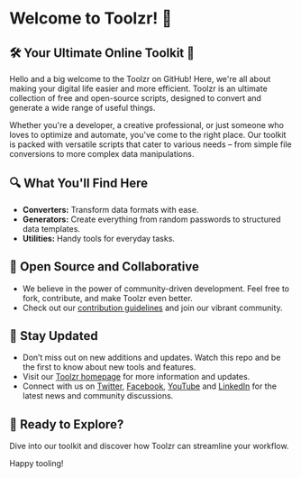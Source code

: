 # Welcome to Toolzr! :wave:

## 🛠️ Your Ultimate Online Toolkit 🚀

Hello and a big welcome to the Toolzr on GitHub! Here, we're all about making your digital life easier and more efficient. Toolzr is an ultimate collection of free and open-source scripts, designed to convert and generate a wide range of useful things.

Whether you're a developer, a creative professional, or just someone who loves to optimize and automate, you've come to the right place. Our toolkit is packed with versatile scripts that cater to various needs – from simple file conversions to more complex data manipulations.

## 🔍 What You'll Find Here

- **Converters:** Transform data formats with ease.
- **Generators:** Create everything from random passwords to structured data templates.
- **Utilities:** Handy tools for everyday tasks.

## 🤝 Open Source and Collaborative

- We believe in the power of community-driven development. Feel free to fork, contribute, and make Toolzr even better.
- Check out our [contribution guidelines](https://github.com/toolzr/toolzr/blob/main/CONTRIBUTING.md) and join our vibrant community.

## 📢 Stay Updated

- Don’t miss out on new additions and updates. Watch this repo and be the first to know about new tools and features.
- Visit our [Toolzr homepage](https://toolzr.com) for more information and updates.
- Connect with us on [Twitter](https://twitter.com/toolzrcom), [Facebook](https://facebook.com/toolzr), [YouTube](https://www.youtube.com/channel/UCfw-NMyc2HEIhAD87CGHSMw) and [LinkedIn](https://linkedin.com/company/toolzr) for the latest news and community discussions.

## 🌟 Ready to Explore?

Dive into our toolkit and discover how Toolzr can streamline your workflow.

Happy tooling!
